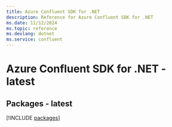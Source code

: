 ```yaml
---
title: Azure Confluent SDK for .NET
description: Reference for Azure Confluent SDK for .NET
ms.date: 11/12/2024
ms.topic: reference
ms.devlang: dotnet
ms.service: confluent
---
```

# Azure Confluent SDK for .NET - latest
## Packages - latest
[!INCLUDE [packages](confluent-index.md)]